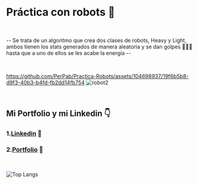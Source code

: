 <h1>Práctica con robots 🤖</h1>

</br>

-- Se trata de un algoritmo que crea dos clases de robots, Heavy y Light, ambos tienen los stats generados de manera aleatoria y se dan golpes 🦾👊🔥 hasta que a uno de ellos se les acabe la energía --
  
  
</br>

<img>https://github.com/PerPab/Practica-Robots/assets/104698937/19f6b5b8-d9f3-40b3-b4fd-fb2dd14fb754</img>
![robot2](https://github.com/PerPab/Practica-Robots/assets/104698937/19f6b5b8-d9f3-40b3-b4fd-fb2dd14fb754)

</br>

  

## Mi Portfolio y mi Linkedin 👇
### 1.[Linkedin](https://www.linkedin.com/in/pablo-percara/) 👦 </br>
### 2.[Portfolio](https://portfolio-pablo-percara.vercel.app/) 📖
</br>


![Top Langs](https://github-readme-stats.vercel.app/api/top-langs/?username=PerPab&layout=compact)
</br>


